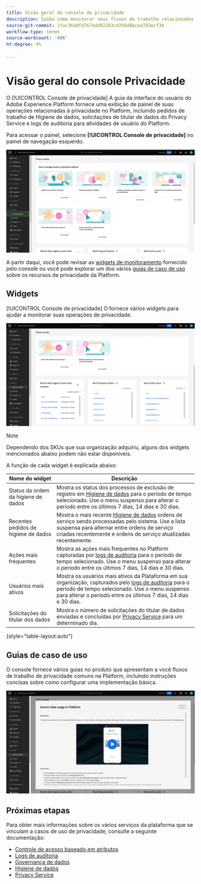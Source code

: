 ```yaml
---
title: Visão geral do console de privacidade
description: Saiba como monitorar seus fluxos de trabalho relacionados à privacidade na interface do usuário do Adobe Experience Platform.
source-git-commit: 1fac36a0fd767add92283cd256d8bcea783ecf3b
workflow-type: tm+mt
source-wordcount: '406'
ht-degree: 4%

---
```


# Visão geral do console Privacidade

O [!UICONTROL Console de privacidade] A guia da interface do usuário do Adobe Experience Platform fornece uma exibição de painel de suas operações relacionadas à privacidade no Platform, incluindo pedidos de trabalho de Higiene de dados, solicitações de titular de dados do Privacy Service e logs de auditoria para atividades de usuário do Platform.

Para acessar o painel, selecione **[!UICONTROL Console de privacidade]** no painel de navegação esquerdo.

![Imagem mostrando [!UICONTROL Console de privacidade] ser selecionado na navegação à esquerda na interface do usuário da plataforma](../images/governance-privacy-security/privacy-console/left-nav.png)

A partir daqui, você pode revisar as [widgets de monitoramento](#widgets) fornecido pelo console ou você pode explorar um dos vários [guias de caso de uso](#use-case-guides) sobre os recursos de privacidade da Platform.

## Widgets

[!UICONTROL Console de privacidade] O fornece vários widgets para ajudar a monitorar suas operações de privacidade.

![Imagem mostrando [!UICONTROL Console de privacidade] ser selecionado na navegação à esquerda na interface do usuário da plataforma](../images/governance-privacy-security/privacy-console/widgets.png)

>[!NOTE]
>
>Dependendo dos SKUs que sua organização adquiriu, alguns dos widgets mencionados abaixo podem não estar disponíveis.

A função de cada widget é explicada abaixo:

| Nome do widget | Descrição |
| --- | --- |
| Status da ordem da higiene de dados | Mostra os status dos processos de exclusão de registro em [Higiene de dados](../../hygiene/home.md) para o período de tempo selecionado. Use o menu suspenso para alterar o período entre os últimos 7 dias, 14 dias e 30 dias. |
| Recentes pedidos de higiene de dados | Mostra o mais recente [Higiene de dados](../../hygiene/home.md) ordens de serviço sendo processadas pelo sistema. Use a lista suspensa para alternar entre ordens de serviço criadas recentemente e ordens de serviço atualizadas recentemente. |
| Ações mais frequentes | Mostra as ações mais frequentes no Platform capturadas por [logs de auditoria](./audit-logs/overview.md) para o período de tempo selecionado. Use o menu suspenso para alterar o período entre os últimos 7 dias, 14 dias e 30 dias. |
| Usuários mais ativos | Mostra os usuários mais ativos da Plataforma em sua organização, capturados pelo [logs de auditoria](./audit-logs/overview.md) para o período de tempo selecionado. Use o menu suspenso para alterar o período entre os últimos 7 dias, 14 dias e 30 dias. |
| Solicitações do titular dos dados | Mostra o número de solicitações do titular de dados enviadas e concluídas por [Privacy Service](../../privacy-service/home.md) para um determinado dia. |

{style=&quot;table-layout:auto&quot;}

## Guias de caso de uso

O console fornece vários guias no produto que apresentam a você fluxos de trabalho de privacidade comuns na Platform, incluindo instruções concisas sobre como configurar uma implementação básica.

![Imagem mostrando [!UICONTROL Console de privacidade] ser selecionado na navegação à esquerda na interface do usuário da plataforma](../images/governance-privacy-security/privacy-console/use-case-guide.png)

## Próximas etapas

Para obter mais informações sobre os vários serviços da plataforma que se vinculam a casos de uso de privacidade, consulte a seguinte documentação:

* [Controle de acesso baseado em atributos](../../access-control/abac/overview.md)
* [Logs de auditoria](./audit-logs/overview.md)
* [Governança de dados](../../data-governance/home.md)
* [Higiene de dados](../../hygiene/home.md)
* [Privacy Service](../../privacy-service/home.md)
